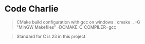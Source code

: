 # Code Charlie
>CMake build configuration with gcc on windows : cmake .. -G "MinGW Makefiles" -DCMAKE_C_COMPILER=gcc

>Standard for C is 23 in this project.